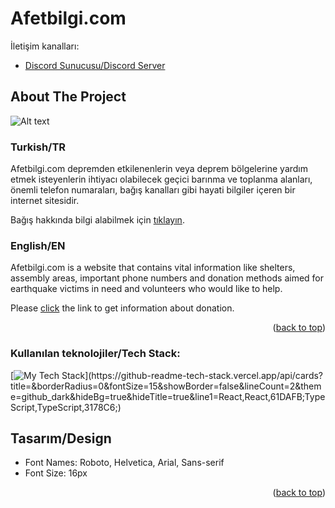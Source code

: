 <!-- Improved compatibility of back to top link: See:  -->
<a name="readme-top"></a>

  <h1 align="left">Afetbilgi.com</h1>

 İletişim kanalları:
  <p align="left">

   - [Discord Sunucusu/Discord Server](https://discord.com/invite/itdepremyardim)
  </p>
</div>


<!-- ABOUT THE PROJECT -->
## About The Project
![Alt text](https://media.discordapp.net/attachments/1072456259791491095/1072584298730897448/image.png?width=2079&height=1195)

### Turkish/TR
Afetbilgi.com depremden etkilenenlerin veya deprem bölgelerine yardım etmek isteyenlerin ihtiyacı olabilecek geçici barınma ve toplanma alanları, önemli telefon numaraları, bağış kanalları gibi hayati bilgiler içeren bir internet sitesidir.

Bağış hakkında bilgi alabilmek için [tıklayın](https://www.afetbilgi.com/Para%20Ba%C4%9F%C4%B1%C5%9F%C4%B1%20%C4%B0mkanlar%C4%B1).

### English/EN
Afetbilgi.com is a website that contains vital information like shelters, assembly areas, important phone numbers and donation methods aimed for earthquake victims in need and volunteers who would like to help.

Please [click](https://www.afetbilgi.com/Para%20Ba%C4%9F%C4%B1%C5%9F%C4%B1%20%C4%B0mkanlar%C4%B1) the link to get information about donation.


<p align="right">(<a href="#readme-top">back to top</a>)</p>

### Kullanılan teknolojiler/Tech Stack:
[![My Tech Stack](https://github-readme-tech-stack.vercel.app/api/cards?title=&borderRadius=0&fontSize=15&showBorder=false&lineCount=2&theme=github_dark&hideBg=true&hideTitle=true&line1=React,React,61DAFB;TypeScript,TypeScript,3178C6;)](https://github-readme-tech-stack.vercel.app/api/cards?title=&borderRadius=0&fontSize=15&showBorder=false&lineCount=2&theme=github_dark&hideBg=true&hideTitle=true&line1=React,React,61DAFB;TypeScript,TypeScript,3178C6;)



## Tasarım/Design

* Font Names: Roboto, Helvetica, Arial, Sans-serif
* Font Size: 16px


<p align="right">(<a href="#readme-top">back to top</a>)</p>
